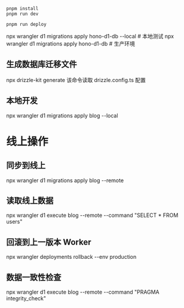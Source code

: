 ```
pnpm install
pnpm run dev
```

```
pnpm run deploy
```


npx wrangler d1 migrations apply hono-d1-db --local  # 本地测试
npx wrangler d1 migrations apply hono-d1-db  # 生产环境



## 生成数据库迁移文件
npx drizzle-kit generate
该命令读取 drizzle.config.ts 配置

## 本地开发
npx wrangler d1 migrations apply blog --local

# 线上操作
## 同步到线上
npx wrangler d1 migrations apply blog --remote


## 读取线上数据
npx wrangler d1 execute blog --remote --command "SELECT * FROM users"

## 回滚到上一版本 Worker
npx wrangler deployments rollback --env production

## 数据一致性检查
npx wrangler d1 execute blog --remote --command "PRAGMA integrity_check"